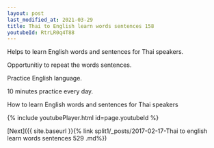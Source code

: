 ```yaml
---
layout: post
last_modified_at: 2021-03-29
title: Thai to English learn words sentences 158 
youtubeId: RtrLR0q4T88
---
```

 
 
Helps to learn English words and sentences for Thai speakers.

Opportunitiy to repeat the words sentences. 

Practice English language. 
 
10 minutes practice every day. 
 
How to learn English words and sentences for Thai speakers 
 
{% include youtubePlayer.html id=page.youtubeId %}
 
 
[Next]({{ site.baseurl }}{% link  split1/_posts/2017-02-17-Thai to english learn words sentences 529 .md%})
 
